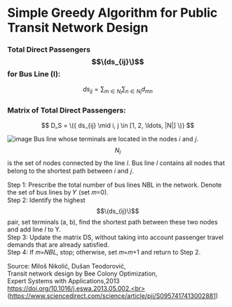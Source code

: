 # Simple Greedy Algorithm for Public Transit Network Design


### Total Direct Passengers $$\(ds_{ij}\)$$ for Bus Line \(l\):
$$
ds_{ij} = \sum_{m \in N_l} \sum_{n \in N_l} d_{mn}
$$

### Matrix of Total Direct Passengers:
$$
D_S = \({ ds_{ij} \mid i, j \in [1, 2, \ldots, |N|] \)}
$$
                         

![image](https://github.com/user-attachments/assets/827aa513-b1ce-4c44-8472-54122bae42c0)
Bus line whose terminals are located in the nodes 𝑖 and 𝑗. $$N_{l}$$ is the set of nodes connected by the line 𝑙. Bus line 𝑙 contains all nodes that belong to the shortest path between 𝑖 and 𝑗. <br>

Step 1: Prescribe the total number of bus lines NBL in the network. Denote the set of bus lines by 𝑌 (set 𝑚=0).<br>
Step 2: Identify the highest $$\(ds_{ij}\)$$ pair, set terminals (a, b), find the shortest path between these two nodes and add line 𝑙 to Y.<br>
Step 3: Update the matrix DS, without taking into account passenger travel demands that are already satisfied.<br>
Step 4: If 𝑚=𝑁𝐵𝐿, stop; otherwise, set 𝑚=𝑚+1 and return to Step 2. <be>

Source: 
Miloš Nikolić, Dušan Teodorović,<br>
Transit network design by Bee Colony Optimization,<br>
Expert Systems with Applications,2013 <br>
https://doi.org/10.1016/j.eswa.2013.05.002.<br>
(https://www.sciencedirect.com/science/article/pii/S0957417413002881)<br>


